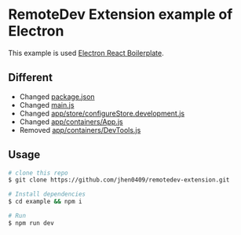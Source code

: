 # RemoteDev Extension example of Electron

This example is used [Electron React Boilerplate](https://github.com/chentsulin/electron-react-boilerplate).

## Different

* Changed [package.json](package.json)
* Changed [main.js](main.js)
* Changed [app/store/configureStore.development.js](app/store/configureStore.development.js)
* Changed [app/containers/App.js](app/containers/App.js)
* Removed [app/containers/DevTools.js](app/containers/DevTools.js)

## Usage

```bash
# clone this repo
$ git clone https://github.com/jhen0409/remotedev-extension.git

# Install dependencies
$ cd example && npm i

# Run
$ npm run dev
```
